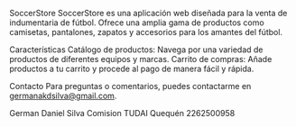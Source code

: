 SoccerStore
SoccerStore es una aplicación web diseñada para la venta de indumentaria de fútbol. Ofrece una amplia gama de productos como camisetas, pantalones, zapatos y accesorios para los amantes del fútbol.

Características
Catálogo de productos: Navega por una variedad de productos de diferentes equipos y marcas.
Carrito de compras: Añade productos a tu carrito y procede al pago de manera fácil y rápida.

Contacto
Para preguntas o comentarios, puedes contactarme en germanakdsilva@gmail.com.

German Daniel Silva
Comision TUDAI Quequén
2262500958
